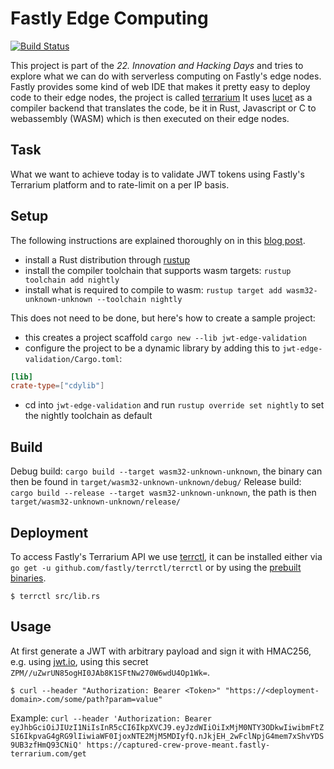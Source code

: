 # Fastly Edge Computing

[![Build Status](https://travis-ci.org/spreadshirt/jwt-edge-validation.svg?branch=master)](https://travis-ci.org/spreadshirt/jwt-edge-validation)

This project is part of the _22. Innovation and Hacking Days_ and tries to explore what we can do with serverless computing on Fastly's edge nodes.
Fastly provides some kind of web IDE that makes it pretty easy to deploy code to their edge nodes, the project is called [terrarium][2]
It uses [lucet][3] as a compiler backend that translates the code, be it in Rust, Javascript or C to webassembly (WASM) which is then executed on their edge nodes.

## Task

What we want to achieve today is to validate JWT tokens using Fastly's Terrarium platform and to rate-limit on a per IP basis.

## Setup

The following instructions are explained thoroughly on in this [blog post][4].

- install a Rust distribution through [rustup](https://rustup.rs)
- install the compiler toolchain that supports wasm targets: `rustup toolchain add nightly`
- install what is required to compile to wasm: `rustup target add wasm32-unknown-unknown --toolchain nightly`

This does not need to be done, but here's how to create a sample project:

- this creates a project scaffold `cargo new --lib jwt-edge-validation`
- configure the project to be a dynamic library by adding this to `jwt-edge-validation/Cargo.toml`:

```toml
[lib]
crate-type=["cdylib"]
```

- cd into `jwt-edge-validation` and run `rustup override set nightly` to set the nightly toolchain as default

## Build

Debug build: `cargo build --target wasm32-unknown-unknown`, the binary can then be found in `target/wasm32-unknown-unknown/debug/`
Release build: `cargo build --release --target wasm32-unknown-unknown`, the path is then `target/wasm32-unknown-unknown/release/`

## Deployment

To access Fastly's Terrarium API we use [terrctl][5], it can be installed either via `go get -u github.com/fastly/terrctl/terrctl` or by using the [prebuilt binaries](https://github.com/fastly/terrctl/releases/latest).

```
$ terrctl src/lib.rs
```

## Usage

At first generate a JWT with arbitrary payload and sign it with HMAC256, e.g. using [jwt.io](https://jwt.io), using this secret `ZPM//uZwrUN85ogHI0JAb8K1SFtNw270W6wdU4Op1Wk=`.

```
$ curl --header "Authorization: Bearer <Token>" "https://<deployment-domain>.com/some/path?param=value"
```

Example: `curl --header 'Authorization: Bearer eyJhbGciOiJIUzI1NiIsInR5cCI6IkpXVCJ9.eyJzdWIiOiIxMjM0NTY3ODkwIiwibmFtZSI6IkpvaG4gRG9lIiwiaWF0IjoxNTE2MjM5MDIyfQ.nJkjEH_2wFclNpjG4mem7xShvYDS9UB3zfHmQ93CNiQ' https://captured-crew-prove-meant.fastly-terrarium.com/get`

[2]: https://wasm.fastlylabs.com/
[3]: https://github.com/fastly/lucet/
[4]: https://www.fastly.com/blog/edge-programming-rust-web-assembly
[5]: https://github.com/fastly/terrctl
